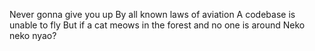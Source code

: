 Never gonna give you up
By all known laws of aviation
A codebase is unable to fly
But if a cat meows in the forest and no one is around
Neko neko nyao?

